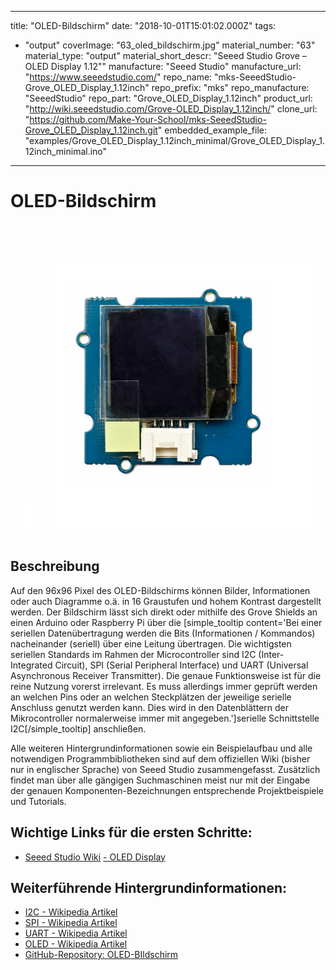 
---
title: "OLED-Bildschirm"
date: "2018-10-01T15:01:02.000Z"
tags: 
  - "output"
coverImage: "63_oled_bildschirm.jpg"
material_number: "63"
material_type: "output"
material_short_descr: "Seeed Studio Grove – OLED Display 1.12\""
manufacture: "Seeed Studio"
manufacture_url: "https://www.seeedstudio.com/"
repo_name: "mks-SeeedStudio-Grove_OLED_Display_1.12inch"
repo_prefix: "mks"
repo_manufacture: "SeeedStudio"
repo_part: "Grove_OLED_Display_1.12inch"
product_url: "http://wiki.seeedstudio.com/Grove-OLED_Display_1.12inch/"
clone_url: "https://github.com/Make-Your-School/mks-SeeedStudio-Grove_OLED_Display_1.12inch.git"
embedded_example_file: "examples/Grove_OLED_Display_1.12inch_minimal/Grove_OLED_Display_1.12inch_minimal.ino"
---


# OLED-Bildschirm

![OLED-Bildschirm](63_oled_bildschirm.jpg)

## Beschreibung
Auf den 96x96 Pixel des OLED-Bildschirms können Bilder, Informationen oder auch Diagramme o.ä. in 16 Graustufen und hohem Kontrast dargestellt werden. Der Bildschirm lässt sich direkt oder mithilfe des Grove Shields an einen Arduino oder Raspberry Pi über die \[simple\_tooltip content='Bei einer seriellen Datenübertragung werden die Bits (Informationen / Kommandos) nacheinander (seriell) über eine Leitung übertragen. Die wichtigsten seriellen Standards im Rahmen der Microcontroller sind I2C (Inter-Integrated Circuit), SPI (Serial Peripheral Interface) und UART (Universal Asynchronous Receiver Transmitter). Die genaue Funktionsweise ist für die reine Nutzung vorerst irrelevant. Es muss allerdings immer geprüft werden an welchen Pins oder an welchen Steckplätzen der jeweilige serielle Anschluss genutzt werden kann. Dies wird in den Datenblättern der Mikrocontroller normalerweise immer mit angegeben.'\]serielle Schnittstelle I2C\[/simple\_tooltip\] anschließen.

Alle weiteren Hintergrundinformationen sowie ein Beispielaufbau und alle notwendigen Programmbibliotheken sind auf dem offiziellen Wiki (bisher nur in englischer Sprache) von Seeed Studio zusammengefasst. Zusätzlich findet man über alle gängigen Suchmaschinen meist nur mit der Eingabe der genauen Komponenten-Bezeichnungen entsprechende Projektbeispiele und Tutorials.

<!-- infolist -->

<!-- infolists -->
## Wichtige Links für die ersten Schritte:

- [Seeed Studio Wiki](http://wiki.seeedstudio.com/Grove-OLED_Display_1.12inch/) [- OLED Display](http://wiki.seeedstudio.com/Grove-OLED_Display_1.12inch/)

## Weiterführende Hintergrundinformationen:

- [I2C - Wikipedia Artikel](https://de.wikipedia.org/wiki/I%C2%B2C)
- [SPI - Wikipedia Artikel](https://de.wikipedia.org/wiki/Serial_Peripheral_Interface)
- [UART - Wikipedia Artikel](https://de.wikipedia.org/wiki/Universal_Asynchronous_Receiver_Transmitter)
- [OLED - Wikipedia Artikel](https://de.wikipedia.org/wiki/Organische_Leuchtdiode)
- [GitHub-Repository: OLED-BIldschirm](https://github.com/MakeYourSchool/63-OLED-Bildschirm)



